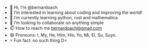 - 👋 Hi, I’m @bernardoach
- 👀 I’m interested in learning about coding and improving the world!
- 🌱 I’m currently learning python, rust and mathematica
- 💞️ I’m looking to collaborate on anything simple
- 📫 How to reach me bernardoach@gmail.com
- 😄 Pronouns: I, My, He, Him, His; Yo, Mi, El, Su, Suyo.
- ⚡ Fun fact: no such thing D=

<!---
bernardoach/bernardoach is a ✨ special ✨ repository because its `README.md` (this file) appears on your GitHub profile.
You can click the Preview link to take a look at your changes.
--->
